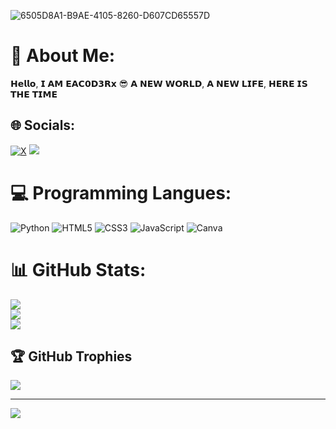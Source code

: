 ![6505D8A1-B9AE-4105-8260-D607CD65557D](https://github.com/eac0d3rx/eac0d3rx/assets/145233685/0f1fdf5d-b392-4219-9701-6293b147a807)

# 💫 About Me:
𝗛𝗲𝗹𝗹𝗼, 𝗜 𝗔𝗠 𝗘𝗔𝗖𝟬𝗗𝟯𝗥𝘅 😎 𝗔 𝗡𝗘𝗪 𝗪𝗢𝗥𝗟𝗗, 𝗔 𝗡𝗘𝗪 𝗟𝗜𝗙𝗘, 𝗛𝗘𝗥𝗘 𝗜𝗦 𝗧𝗛𝗘 𝗧𝗜𝗠𝗘


## 🌐 Socials:
[![X](https://img.shields.io/badge/X-black.svg?logo=X&logoColor=white)](https://x.com/zekayasaygiduy) <a href="https://t.me/iameac0d3rxchannel"><img src="https://img.shields.io/badge/Telegram-Contact%20Telegram%20Profile-blue.svg?logo=telegram"></a>
</p><p align="left"> 

# 💻 Programming Langues:
![Python](https://img.shields.io/badge/python-3670A0?style=for-the-badge&logo=python&logoColor=ffdd54) ![HTML5](https://img.shields.io/badge/html5-%23E34F26.svg?style=for-the-badge&logo=html5&logoColor=white) ![CSS3](https://img.shields.io/badge/css3-%231572B6.svg?style=for-the-badge&logo=css3&logoColor=white) ![JavaScript](https://img.shields.io/badge/javascript-%23323330.svg?style=for-the-badge&logo=javascript&logoColor=%23F7DF1E) ![Canva](https://img.shields.io/badge/Canva-%2300C4CC.svg?style=for-the-badge&logo=Canva&logoColor=white)
# 📊 GitHub Stats:
![](https://github-readme-stats.vercel.app/api?username=eac0d3rx&theme=tokyonight&hide_border=false&include_all_commits=true&count_private=false)<br/>
![](https://github-readme-streak-stats.herokuapp.com/?user=eac0d3rx&theme=tokyonight&hide_border=false)<br/>
![](https://github-readme-stats.vercel.app/api/top-langs/?username=eac0d3rx&theme=tokyonight&hide_border=false&include_all_commits=true&count_private=false&layout=compact)

## 🏆 GitHub Trophies
![](https://github-profile-trophy.vercel.app/?username=eac0d3rx&theme=matrix&no-frame=false&no-bg=false&margin-w=4)

---
[![](https://visitcount.itsvg.in/api?id=eac0d3rx&icon=2&color=0)](https://visitcount.itsvg.in)
